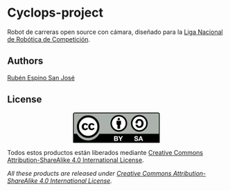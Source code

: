 # Cyclops-project

Robot de carreras open source con cámara, diseñado para la [Liga Nacional de Robótica de Competición](http://lnrc.es/).


## Authors

[Rubén Espino San José](https://github.com/Resaj)


## License

<p align="center">

<img src="license/by-sa.png" align = "center">

</p>



Todos estos productos están liberados mediante [Creative Commons Attribution-ShareAlike 4.0 International License](http://creativecommons.org/licenses/by-sa/4.0/).  

_All these products are released under [Creative Commons Attribution-ShareAlike 4.0 International License](http://creativecommons.org/licenses/by-sa/4.0/)._
